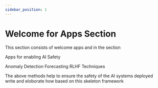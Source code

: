 ```yaml
---
sidebar_position: 1
---
```


# Welcome for Apps Section

This section consists of welcome apps and in the section

Apps for enabling AI Safety

 Anomaly Detection 
 Forecasting 
 RLHF Techniques 

 The above methods help to ensure the safety of the AI systems deployed write and eloborate how based on this skeleton framework
 